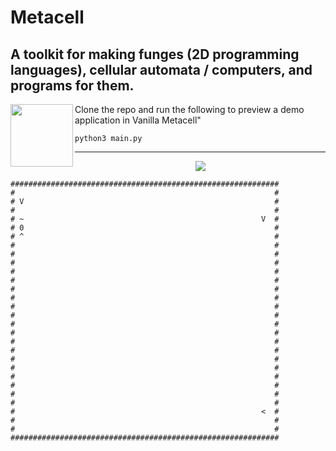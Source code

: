 # Metacell

## A toolkit for making funges (2D programming languages), cellular automata / computers, and programs for them.

<img align="left" width="100" height="100" src="http://www.fillmurray.com/100/100">

Clone the repo and run the following to preview a demo application in Vanilla Metacell"
```
python3 main.py
```

---

<p align="center">
  <img src="https://github.com/StuartFarmer/metacell/raw/master/celluar.gif"/>
</p>



```
############################################################
#                                                          #
# V                                                        #
#                                                          #
# ~                                                     V  #
# 0                                                        #
# ^                                                        #
#                                                          #
#                                                          #
#                                                          #
#                                                          #
#                                                          #
#                                                          #
#                                                          #
#                                                          #
#                                                          #
#                                                          #
#                                                          #
#                                                          #
#                                                          #
#                                                          #
#                                                          #
#                                                          #
#                                                          #
#                                                          #
#                                                          #
#                                                       <  #
#                                                          #
#                                                          #
############################################################
```
